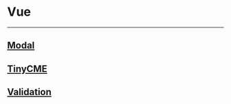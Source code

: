 # Vue

---
## [Modal](/{{route}}/{{version}}/vue-modal)

## [TinyCME](/{{route}}/{{version}}/vue-editor)

## [Validation](/{{route}}/{{version}}/vue-validation)
